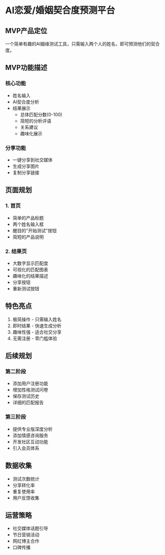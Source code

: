 # AI恋爱/婚姻契合度预测平台

## MVP产品定位
一个简单有趣的AI姻缘测试工具，只需输入两个人的姓名，即可预测他们的契合度。

## MVP功能描述

### 核心功能
- 姓名输入
- AI契合度分析
- 结果展示
  - 总体匹配分数(0-100)
  - 简短的分析评语
  - 关系建议
  - 趣味化展示
  
### 分享功能
- 一键分享到社交媒体
- 生成分享图片
- 复制分享链接

## 页面规划

### 1. 首页
- 简单的产品标题
- 两个姓名输入框
- 醒目的"开始测试"按钮
- 简短的产品说明

### 2. 结果页
- 大数字显示匹配度
- 可视化的匹配图表
- 趣味化的结果描述
- 分享按钮
- 重新测试按钮

## 特色亮点
1. 极简操作 - 只需输入姓名
2. 即时结果 - 快速生成分析
3. 趣味性强 - 适合社交分享
4. 无需注册 - 零门槛体验

## 后续规划

### 第二阶段
- 添加用户注册功能
- 增加性格测试问卷
- 保存测试历史
- 详细的匹配报告

### 第三阶段
- 提供专业版深度分析
- 添加情感咨询服务
- 开发社区互动功能
- 引入会员体系

## 数据收集
- 测试次数统计
- 分享转化率
- 重复使用率
- 用户反馈收集

## 运营策略
- 社交媒体话题引导
- 节日营销活动
- 网红博主合作
- 口碑传播 